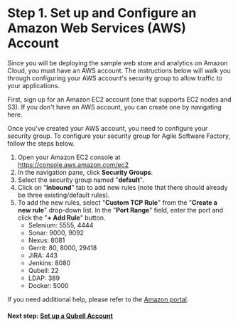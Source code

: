 Step 1. Set up and Configure an Amazon Web Services (AWS) Account
=================================================================

Since you will be deploying the sample web store and analytics on Amazon Cloud, you must have an AWS account. The instructions below will walk you through configuring your AWS account's security group to allow traffic to your applications.

First, sign up for an Amazon EC2 account (one that supports EC2 nodes and S3). If you don't have an AWS account, you can create one by navigating here.

Once you've created your AWS account, you need to configure your security group. To configure your security group for Agile Software Factory, follow the steps below.

1. Open your Amazon EC2 console at https://console.aws.amazon.com/ec2
2. In the navigation pane, click **Security Groups**.
3. Select the security group named "**default**".
4. Click on "**Inbound**" tab to add new rules (note that there should already be three existing/default rules).
5. To add the new rules, select "**Custom TCP Rule**" from the "**Create a new rule**" drop-down list. In the "**Port Range**" field, enter the port and click the "**+ Add Rule**" button.
   * Selenium: 5555, 4444
   * Sonar: 9000, 9092
   * Nexus: 8081
   * Gerrit: 80, 8000, 29418
   * JIRA: 443
   * Jenkins: 8080
   * Qubell: 22
   * LDAP: 389
   * Docker: 5000

If you need additional help, please refer to the [Amazon portal](http://docs.aws.amazon.com/AWSEC2/latest/UserGuide/using-network-security.html#adding-security-group-rule).

#### Next step: [Set up a Qubell Account](step-2.md)